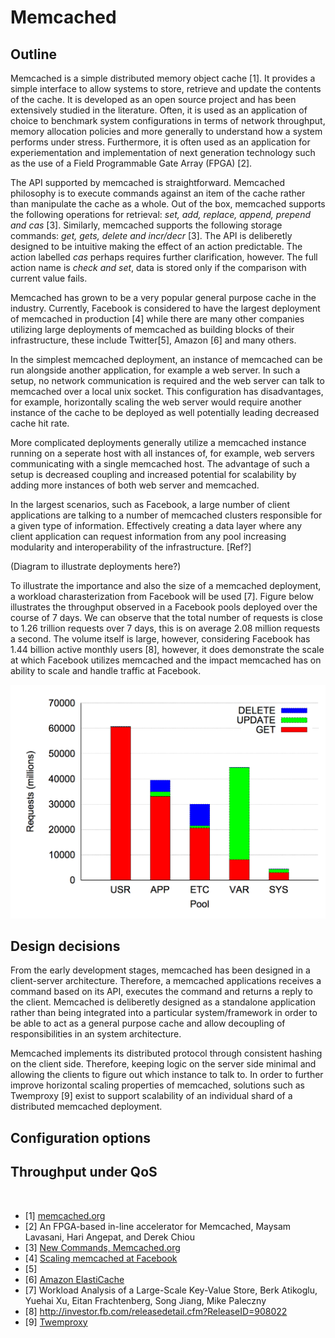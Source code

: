 # Memcached

## Outline
Memcached is a simple distributed memory object cache [1]. It provides a simple interface to allow systems to store, retrieve and update the contents of the cache. It is developed as an open source project and has been extensively studied in the literature. Often, it is used as an application of choice to benchmark system configurations in terms of network throughput, memory allocation policies and more generally to understand how a system performs under stress. Furthermore, it is often used as an application for experiementation and implementation of next generation technology such as the use of a Field Programmable Gate Array (FPGA) [2].

The API supported by memcached is straightforward. Memcached philosophy is to execute commands against an item of the cache rather than manipulate the cache as a whole. Out of the box, memcached supports the following operations for retrieval: *set, add, replace, append, prepend and cas* [3]. Similarly, memcached supports the following storage commands: *get, gets, delete and incr/decr* [3]. The API is deliberetly designed to be intuitive making the effect of an action predictable. The action labelled *cas* perhaps requires further clarification, however. The full action name is *check and set*, data is stored only if the comparison with current value fails.

Memcached has grown to be a very popular general purpose cache in the industry. Currently, Facebook is considered to have the largest deployment of memcached in production [4] while there are many other companies utilizing large deployments of memcached as building blocks of their infrastructure, these include Twitter[5], Amazon [6] and many others. 

In the simplest memcached deployment, an instance of memcached can be run alongside another application, for example a web server. In such a setup, no network communication is required and the web server can talk to memcached over a local unix socket. This configuration has disadvantages, for example, horizontally scaling the web server would require another instance of the cache to be deployed as well potentially leading decreased cache hit rate.

More complicated deployments generally utilize a memcached instance running on a seperate host with all instances of, for example, web servers communicating with a single memcached host. The advantage of such a setup is decreased coupling and increased potential for scalability by adding more instances of both web server and memcached.

In the largest scenarios, such as Facebook, a large number of client applications are talking to a number of memcached clusters responsible for a given type of information. Effectively creating a data layer where any client application can request information from any pool increasing modularity and interoperability of the infrastructure. [Ref?] 

(Diagram to illustrate deployments here?)

To illustrate the importance and also the size of a memcached deployment, a workload charasterization from Facebook will be used [7]. Figure below illustrates the throughput observed in a Facebook pools deployed over the course of 7 days. We can observe that the total number of requests is close to 1.26 trillion requests over 7 days, this is on average 2.08 million requests a second. The volume itself is large, however, considering Facebook has 1.44 billion active monthly users [8], however, it does demonstrate the scale at which Facebook utilizes memcached and the impact memcached has on ability to scale and handle traffic at Facebook.

![Facebook Pools Operations](./res/5_facebook_pool_ops.png)

## Design decisions
From the early development stages, memcached has been designed in a client-server architecture. Therefore, a memcached applications receives a command based on its API, executes the command and returns a reply to the client. Memcached is deliberetly designed as a standalone application rather than being integrated into a particular system/framework in order to be able to act as a general purpose cache and allow decoupling of responsibilities in an system architecture.

Memcached implements its distributed protocol through consistent hashing on the client side. Therefore, keeping logic on the server side minimal and allowing the clients to figure out which instance to talk to. In order to further improve horizontal scaling properties of memcached, solutions such as Twemproxy [9] exist to support scalability of an individual shard of a distributed memcached deployment.



## Configuration options

## Throughput under QoS
 

* [1] [memcached.org](http://memcached.org/)
* [2] An FPGA-based in-line accelerator for Memcached, Maysam Lavasani, Hari Angepat, and Derek Chiou
* [3] [New Commands, Memcached.org](https://code.google.com/p/memcached/wiki/NewCommands)
* [4] [Scaling memcached at Facebook](https://www.facebook.com/notes/facebook-engineering/scaling-memcached-at-facebook/39391378919/)
* [5] 
* [6] [Amazon ElastiCache](http://aws.amazon.com/elasticache/)
* [7] Workload Analysis of a Large-Scale Key-Value Store, Berk Atikoglu, Yuehai Xu, Eitan Frachtenberg, Song Jiang, Mike Paleczny
* [8] http://investor.fb.com/releasedetail.cfm?ReleaseID=908022
* [9] [Twemproxy](https://github.com/twitter/twemproxy)
